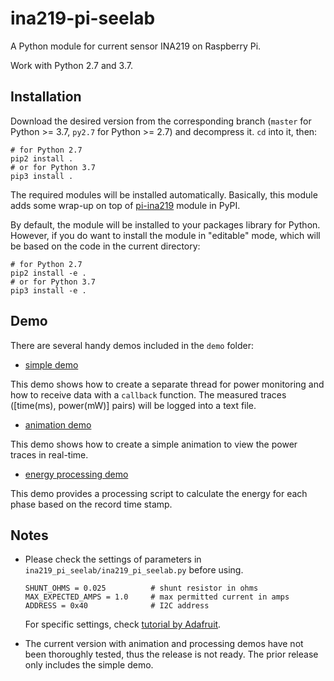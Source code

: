 # ina219-pi-seelab
A Python module for current sensor INA219 on Raspberry Pi.

Work with Python 2.7 and 3.7.

## Installation

Download the desired version from the corresponding branch (`master` for Python >= 3.7, `py2.7` for Python >= 2.7) and decompress it. `cd` into it, then:

```shell
# for Python 2.7
pip2 install .
# or for Python 3.7
pip3 install .
```

The required modules will be installed automatically. Basically, this module adds some wrap-up on top of [pi-ina219](https://pypi.org/project/pi-ina219/) module in PyPI.

By default, the module will be installed to your packages library for Python. However, if you do want to install the module in "editable" mode, which will be based on the code in the current directory:

```shell
# for Python 2.7
pip2 install -e .
# or for Python 3.7
pip3 install -e .
```

## Demo

There are several handy demos included in the `demo` folder:

* [simple demo](./demo/demo_simple.py)

This demo shows how to create a separate thread for power monitoring and how to receive data with a `callback` function. The measured traces ([time(ms), power(mW)] pairs) will be logged into a text file.

* [animation demo](./demo/demo_animate.py)

This demo shows how to create a simple animation to view the power traces in real-time.

* [energy processing demo](./demo/demo_energy/)

This demo provides a processing script to calculate the energy for each phase based on the record time stamp.

## Notes

* Please check the settings of parameters in `ina219_pi_seelab/ina219_pi_seelab.py` before using.

  ```
  SHUNT_OHMS = 0.025          # shunt resistor in ohms
  MAX_EXPECTED_AMPS = 1.0     # max permitted current in amps
  ADDRESS = 0x40              # I2C address
  ```

  For specific settings, check [tutorial by Adafruit](https://learn.adafruit.com/adafruit-ina219-current-sensor-breakout/overview).

* The current version with animation and processing demos have not been thoroughly tested, thus the release is not ready. The prior release only includes the simple demo.

  